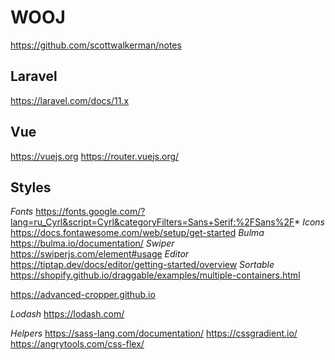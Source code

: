 # WOOJ

https://github.com/scottwalkerman/notes

## Laravel

https://laravel.com/docs/11.x

## Vue

https://vuejs.org
https://router.vuejs.org/

## Styles

_Fonts_
https://fonts.google.com/?lang=ru_Cyrl&script=Cyrl&categoryFilters=Sans+Serif:%2FSans%2F*
_Icons_
https://docs.fontawesome.com/web/setup/get-started
_Bulma_
https://bulma.io/documentation/
_Swiper_
https://swiperjs.com/element#usage
_Editor_
https://tiptap.dev/docs/editor/getting-started/overview
_Sortable_
https://shopify.github.io/draggable/examples/multiple-containers.html

https://advanced-cropper.github.io

_Lodash_
https://lodash.com/

_Helpers_
https://sass-lang.com/documentation/
https://cssgradient.io/
https://angrytools.com/css-flex/
